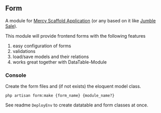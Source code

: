 ## Form

A module for [Mercy Scaffold Application](https://github.com/aklebe-laravel/mercy-scaffold.git)
(or any based on it like [Jumble Sale](https://github.com/aklebe-laravel/jumble-sale.git)).

This module will provide frontend forms with the following features

1) easy configuration of forms
2) validations
3) load/save models and their relations
4) works great together with DataTable-Module

### Console

Create the form files and (if not exists) the eloquent model class.

```
php artisan form:make {form_name} {module_name?}
```

See readme ```DeployEnv``` to create datatable and form classes at once.
